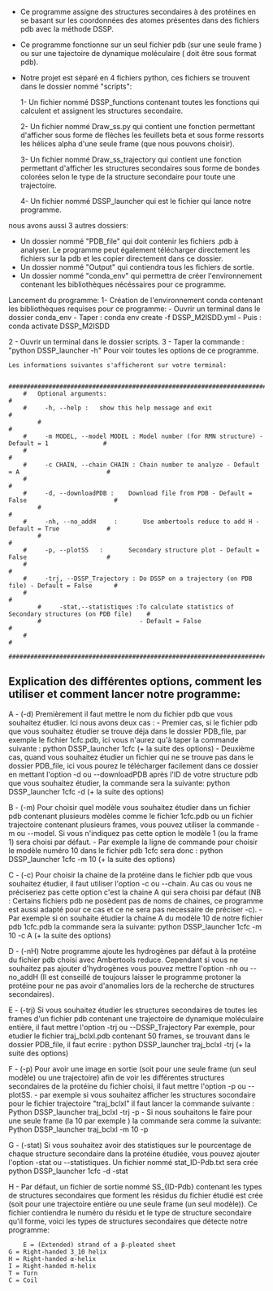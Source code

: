 


- Ce programme assigne des structures secondaires à des protéines en se basant sur les coordonnées des 
  atomes présentes dans des fichiers pdb avec la méthode DSSP.

- Ce programme fonctionne sur un seul fichier pdb (sur une seule frame ) ou sur une tajectoire de 
  dynamique moléculaire ( doit être sous format pdb).

- Notre projet est séparé en 4 fichiers python, ces fichiers se trouvent dans le dossier nommé "scripts":
  
  1- Un fichier nommé DSSP_functions contenant toutes les fonctions qui calculent et assignent les structures secondaire.

  2- Un fichier nommé Draw_ss.py qui contient une fonction permettant d'afficher sous forme de flèches les feuillets 
     beta et sous forme ressorts les hélices alpha d'une seule frame (que nous pouvons choisir).

  3- Un fichier nommé Draw_ss_trajectory qui contient une fonction permettant d'afficher les structures secondaires
     sous forme de bondes colorées selon le type de la structure secondaire pour toute une trajectoire. 

  4- Un fichier nommé DSSP_launcher qui est le fichier qui lance notre programme.

nous avons aussi 3 autres dossiers:
  - Un dossier nommé "PDB_file" qui doit contenir les fichiers .pdb à analyser.
    Le programme peut également télécharger directement les fichiers sur la pdb et les copier directement dans ce dossier.
  - Un dossier nommé "Output" qui contiendra tous les fichiers de sortie.
  - Un dossier nommé "conda_env"  qui permettra de créer l'environnement contenant les bibliothèques nécéssaires pour
    ce programme. 

Lancement du programme: 
1-  Création de l'environnement conda contenant les bibliothèques requises pour ce programme:
	- Ouvrir un terminal dans le dossier conda_env
	- Taper : conda env create -f DSSP_M2ISDD.yml
	- Puis :  conda activate DSSP_M2ISDD

2 - Ouvrir un terminal dans le dossier scripts.
3 - Taper la commande : "python DSSP_launcher -h" Pour voir toutes les options de ce programme.
   
    Les informations suivantes s'afficheront sur votre terminal:

            ##############################################################################################
	    #   Optional arguments:                                                                      #
	    # 	  -h, --help :   show this help message and exit                                         #
            #                                                                                            #
	    # 	  -m MODEL, --model MODEL : Model number (for RMN structure) - Default = 1               #  
	    #   	        	                                                                 # 
	    #	  -c CHAIN, --chain CHAIN : Chain number to analyze - Default = A                        #
	    #			                                                                         #
	    #	  -d, --downloadPDB :    Download file from PDB - Default = False                        #
            #                                                                                            #
	    #	  -nh, --no_addH     :       Use ambertools reduce to add H - Default = True             #
            #                                                                                            #
	    #	  -p, --plotSS   :       Secondary structure plot - Default = False                      # 
	    #			                                                                         #
	    #	  -trj, --DSSP_Trajectory : Do DSSP on a trajectory (on PDB file) - Default = False      #
	    #	                                                                                         #
            #     -stat,--statistiques :To calculate statistics of Secondary structures (on PDB file)    #
            #                           - Default = False		                                 #
	    #			                                                                         #
            ##############################################################################################

 
 Explication des différentes options, comment les utiliser et comment lancer notre programme:
---------------------------------------------------------------------------------------------

 A - (-d) 
     Premièrement il faut mettre le nom du fichier pdb que vous souhaitez étudier.
     Ici nous avons deux cas :
     - Premier cas, si le fichier pdb que vous souhaitez étudier se trouve déja dans le dossier 
     PDB_file, par exemple le fichier 1cfc.pdb, ici vous n'aurez qu'à taper la commande suivante :
       python DSSP_launcher 1cfc (+ la suite des options)
     - Deuxième cas, quand vous souhaitez étudier un fichier qui ne se trouve pas dans le dossier PDB_file, ici vous 
     pourez le télécharger facilement dans ce dossier en mettant l'option -d ou --downloadPDB après l'ID de votre 
     structure pdb que vous souhaitez étudier, la commande sera la suivante:
       python DSSP_launcher 1cfc -d (+ la suite des options)   
      
 
 B - (-m) 
      Pour choisir quel modèle vous souhaitez étudier dans un fichier pdb contenant plusieurs 
      modèles comme le fichier 1cfc.pdb ou un fichier trajectoire contenant plusieurs frames, vous 
      pouvez utiliser la commande -m ou --model. Si vous n'indiquez pas cette option le modèle 1 (ou la frame 1) 
      sera choisi par défaut.
      - Par exemple la ligne de commande pour choisir le modèle numéro 10 dans le fichier pdb 1cfc sera donc :
        python DSSP_launcher 1cfc -m 10 (+ la suite des options)

 C - (-c) 
     Pour choisir la chaine de la protéine dans le fichier pdb que vous souhaitez étudier, il faut utiliser 
     l'option -c ou --chain. Au cas ou vous ne préciseriez pas cette option c'est la chaine A qui sera choisi 
     par défaut (NB : Certains fichiers pdb ne posèdent pas de noms de chaines, ce programme est aussi adapté 
     pour ce cas et ce ne sera pas necessaire de préciser -c).
     - Par exemple si on souhaite étudier la chaine A du modèle 10 de notre fichier pdb 1cfc.pdb la commande sera 
       la suivante:
        python DSSP_launcher 1cfc -m 10 -c A (+ la suite des options)

 D - (-nH) 
     Notre programme ajoute les hydrogènes par défaut à la protéine du fichier pdb choisi avec Ambertools reduce. 
     Cependant si vous ne souhaitez pas ajouter d'hydrogènes vous pouvez mettre l'option -nh ou --no_addH (Il est conseillé de toujours laisser le
     programme protoner la protéine pour ne pas avoir d'anomalies lors de la recherche de structures secondaires). 

 E - (-trj) 
     Si vous souhaitez étudier les structures secondaires de toutes les frames d'un fichier pdb contenant une trajectoire de dynamique 
     moléculaire entière, il faut mettre l'option -trj ou --DSSP_Trajectory 
     Par exemple, pour etudier le fichier traj_bclxl.pdb contenant 50 frames, se trouvant dans le dossier PDB_file, il faut ecrire :
        python DSSP_launcher traj_bclxl -trj (+ la suite des options)

 F - (-p) 
     Pour avoir une image en sortie (soit pour une seule frame (un seul modèle) ou une trajectoire) afin de voir 
     les différentes structures secondaires de la protéine du fichier choisi, il faut mettre l'option -p ou --plotSS.
     - par exemple si vous souhaitez afficher les structures socondaire pour le fichier trajectoire "traj_bclxl" 
      il faut lancer la commande suivante : Python DSSP_launcher traj_bclxl -trj -p 
     - Si nous souhaitons le faire pour une seule frame (la 10 par exemple ) la commande sera comme la suivante:
        Python DSSP_launcher traj_bclxl -m 10 -p
 
 
 G - (-stat) 
     Si vous souhaitez avoir des statistiques sur le pourcentage de chaque structure secondaire dans la protéine étudiée,
     vous pouvez ajouter l'option -stat ou --statistiques. Un fichier nommé stat_ID-Pdb.txt sera crée
       python DSSP_launcher 1cfc -d -stat

 H - Par défaut, un fichier de sortie nommé SS_{ID-Pdb} contenant les types de structures secondaires que forment les résidus du fichier 
     étudié est crée (soit pour une trajectoire entière ou une seule frame (un seul modèle)). 
     Ce fichier contiendra le numéro du résidu et le type de structure secondaire qu'il forme, voici les types de
     structures secondaires que détecte notre programme:
     	
        E = (Extended) strand of a β-pleated sheet
	G = Right-handed 3_10 helix
	H = Right-handed α-helix
	I = Right-handed π-helix
	T = Turn
	C = Coil




	     
	       
     
